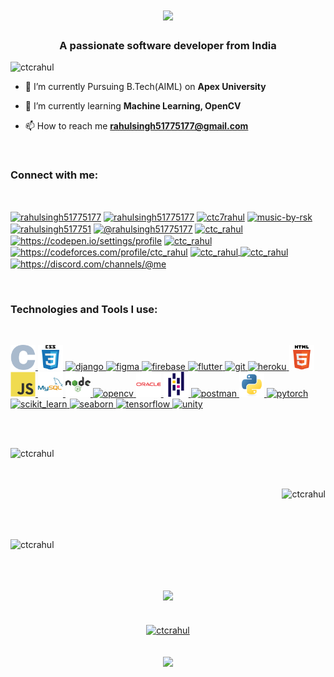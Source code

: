 
<h1 align="center">
  <a href="https://git.io/typing-svg">
    <img src="https://readme-typing-svg.herokuapp.com/?lines=Hello,+There!+👋;This+is+Rahul+Singh....;Nice+to+meet+you!&center=true&size=30">
  </a>
</h1>
<h3 align="center">A passionate software developer from India</h3>

<p align="left"> <img src="https://komarev.com/ghpvc/?username=ctcrahul&label=Profile%20views&color=0e75b6&style=flat" alt="ctcrahul" /> </p>

- 🔭 I’m currently Pursuing B.Tech(AIML) on **Apex University**

- 🌱 I’m currently learning **Machine Learning, OpenCV**

- 📫 How to reach me **rahulsingh51775177@gmail.com**


<br>
<h3 align="left">Connect with me:</h3>
<br>


<p align="left">
  
<a href="https://www.linkedin.com/in/rahulsingh51775177/" target="_blank"><img align="center" src="https://raw.githubusercontent.com/rahuldkjain/github-profile-readme-generator/master/src/images/icons/Social/linked-in-alt.svg" alt="rahulsingh51775177" height="30" width="40" /></a>
<a href="https://codesandbox.com/rahulsingh51775177" target="blank"><img align="center" src="https://raw.githubusercontent.com/rahuldkjain/github-profile-readme-generator/master/src/images/icons/Social/codesandbox.svg" alt="rahulsingh51775177" height="30" width="40" /></a>
<a href="https://kaggle.com/ctc7rahul" target="blank"><img align="center" src="https://raw.githubusercontent.com/rahuldkjain/github-profile-readme-generator/master/src/images/icons/Social/kaggle.svg" alt="ctc7rahul" height="30" width="40" /></a>
<a href="https://www.youtube.com/@Music-By-RSK" target="_blank"><img align="center" src="https://raw.githubusercontent.com/rahuldkjain/github-profile-readme-generator/master/src/images/icons/Social/youtube.svg" alt="music-by-rsk" height="30" width="40" /></a>
<a href="https://www.hackerrank.com/profile/rahulsingh517751" target="_blank"><img align="center" src="https://raw.githubusercontent.com/rahuldkjain/github-profile-readme-generator/master/src/images/icons/Social/hackerrank.svg" alt="rahulsingh517751" height="30" width="40" /></a>
<a href="https://www.hackerearth.com/@rahulsingh51775177" target="blank"><img align="center" src="https://raw.githubusercontent.com/rahuldkjain/github-profile-readme-generator/master/src/images/icons/Social/hackerearth.svg" alt="@rahulsingh51775177" height="30" width="40" /></a>
<a href="https://auth.geeksforgeeks.org/user/ctc_rahul" target="blank"><img align="center" src="https://raw.githubusercontent.com/rahuldkjain/github-profile-readme-generator/master/src/images/icons/Social/geeks-for-geeks.svg" alt="ctc_rahul" height="30" width="40" /></a>
<a href="https://codepen.io/settings/profile" target="blank"><img align="center" src="https://raw.githubusercontent.com/rahuldkjain/github-profile-readme-generator/master/src/images/icons/Social/codepen.svg" alt="https://codepen.io/settings/profile" height="30" width="40" /></a>
<a href="https://www.codechef.com/users/ctc_rahul" target="_blank">
  <img align="center" src="https://cdn.jsdelivr.net/npm/simple-icons@3.1.0/icons/codechef.svg" alt="ctc_rahul" height="30" width="40" />
</a>
<a href="https://codeforces.com/profile/ctc_rahul" target="blank"><img align="center" src="https://raw.githubusercontent.com/rahuldkjain/github-profile-readme-generator/master/src/images/icons/Social/codeforces.svg" alt="https://codeforces.com/profile/ctc_rahul" height="30" width="40" /></a>
<a href="https://leetcode.com/u/ctc_rahul/" target="_blank">
  <img align="center" src="https://raw.githubusercontent.com/rahuldkjain/github-profile-readme-generator/master/src/images/icons/Social/leet-code.svg" alt="ctc_rahul" height="30" width="40" />
</a>
<a href="https://instagram.com/ctc_rahul" target="blank"><img align="center" src="https://raw.githubusercontent.com/rahuldkjain/github-profile-readme-generator/master/src/images/icons/Social/instagram.svg" alt="ctc_rahul" height="30" width="40" /></a>
<a href="https://discord.gg/https://discord.com/channels/@me" target="blank"><img align="center" src="https://raw.githubusercontent.com/rahuldkjain/github-profile-readme-generator/master/src/images/icons/Social/discord.svg" alt="https://discord.com/channels/@me" height="30" width="40" /></a>
</p>





<br>
<h3 align="left">Technologies and Tools I use:</h3>
<br>

<p align="left"> <a href="https://www.cprogramming.com/" target="_blank" rel="noreferrer"> <img src="https://raw.githubusercontent.com/devicons/devicon/master/icons/c/c-original.svg" alt="c" width="40" height="40"/> </a> <a href="https://www.w3schools.com/css/" target="_blank" rel="noreferrer"> <img src="https://raw.githubusercontent.com/devicons/devicon/master/icons/css3/css3-original-wordmark.svg" alt="css3" width="40" height="40"/> </a> <a href="https://www.djangoproject.com/" target="_blank" rel="noreferrer"> <img src="https://cdn.worldvectorlogo.com/logos/django.svg" alt="django" width="40" height="40"/> </a> <a href="https://www.figma.com/" target="_blank" rel="noreferrer"> <img src="https://www.vectorlogo.zone/logos/figma/figma-icon.svg" alt="figma" width="40" height="40"/> </a> <a href="https://firebase.google.com/" target="_blank" rel="noreferrer"> <img src="https://www.vectorlogo.zone/logos/firebase/firebase-icon.svg" alt="firebase" width="40" height="40"/> </a> <a href="https://flutter.dev" target="_blank" rel="noreferrer"> <img src="https://www.vectorlogo.zone/logos/flutterio/flutterio-icon.svg" alt="flutter" width="40" height="40"/> </a> <a href="https://git-scm.com/" target="_blank" rel="noreferrer"> <img src="https://www.vectorlogo.zone/logos/git-scm/git-scm-icon.svg" alt="git" width="40" height="40"/> </a> <a href="https://heroku.com" target="_blank" rel="noreferrer"> <img src="https://www.vectorlogo.zone/logos/heroku/heroku-icon.svg" alt="heroku" width="40" height="40"/> </a> <a href="https://www.w3.org/html/" target="_blank" rel="noreferrer"> <img src="https://raw.githubusercontent.com/devicons/devicon/master/icons/html5/html5-original-wordmark.svg" alt="html5" width="40" height="40"/> </a> <a href="https://developer.mozilla.org/en-US/docs/Web/JavaScript" target="_blank" rel="noreferrer"> <img src="https://raw.githubusercontent.com/devicons/devicon/master/icons/javascript/javascript-original.svg" alt="javascript" width="40" height="40"/> </a> <a href="https://www.mysql.com/" target="_blank" rel="noreferrer"> <img src="https://raw.githubusercontent.com/devicons/devicon/master/icons/mysql/mysql-original-wordmark.svg" alt="mysql" width="40" height="40"/> </a> <a href="https://nodejs.org" target="_blank" rel="noreferrer"> <img src="https://raw.githubusercontent.com/devicons/devicon/master/icons/nodejs/nodejs-original-wordmark.svg" alt="nodejs" width="40" height="40"/> </a> <a href="https://opencv.org/" target="_blank" rel="noreferrer"> <img src="https://www.vectorlogo.zone/logos/opencv/opencv-icon.svg" alt="opencv" width="40" height="40"/> </a> <a href="https://www.oracle.com/" target="_blank" rel="noreferrer"> <img src="https://raw.githubusercontent.com/devicons/devicon/master/icons/oracle/oracle-original.svg" alt="oracle" width="40" height="40"/> </a> <a href="https://pandas.pydata.org/" target="_blank" rel="noreferrer"> <img src="https://raw.githubusercontent.com/devicons/devicon/2ae2a900d2f041da66e950e4d48052658d850630/icons/pandas/pandas-original.svg" alt="pandas" width="40" height="40"/> </a> <a href="https://postman.com" target="_blank" rel="noreferrer"> <img src="https://www.vectorlogo.zone/logos/getpostman/getpostman-icon.svg" alt="postman" width="40" height="40"/> </a> <a href="https://www.python.org" target="_blank" rel="noreferrer"> <img src="https://raw.githubusercontent.com/devicons/devicon/master/icons/python/python-original.svg" alt="python" width="40" height="40"/> </a> <a href="https://pytorch.org/" target="_blank" rel="noreferrer"> <img src="https://www.vectorlogo.zone/logos/pytorch/pytorch-icon.svg" alt="pytorch" width="40" height="40"/> </a> <a href="https://scikit-learn.org/" target="_blank" rel="noreferrer"> <img src="https://upload.wikimedia.org/wikipedia/commons/0/05/Scikit_learn_logo_small.svg" alt="scikit_learn" width="40" height="40"/> </a> <a href="https://seaborn.pydata.org/" target="_blank" rel="noreferrer"> <img src="https://seaborn.pydata.org/_images/logo-mark-lightbg.svg" alt="seaborn" width="40" height="40"/> </a> <a href="https://www.tensorflow.org" target="_blank" rel="noreferrer"> <img src="https://www.vectorlogo.zone/logos/tensorflow/tensorflow-icon.svg" alt="tensorflow" width="40" height="40"/> </a> <a href="https://unity.com/" target="_blank" rel="noreferrer"> <img src="https://www.vectorlogo.zone/logos/unity3d/unity3d-icon.svg" alt="unity" width="40" height="40"/> </a> </p>

<br>
<br>
<p><img align="left" src="https://github-readme-stats.vercel.app/api/top-langs?username=ctcrahul&show_icons=true&locale=en&layout=compact" alt="ctcrahul" /></p>
<br>
<br>


<br>
<p>&nbsp;<img align="right" src="https://github-readme-stats.vercel.app/api?username=ctcrahul&show_icons=true&locale=en" alt="ctcrahul" /></p>
<br>


<br>
<p><img align="center" src="https://github-readme-streak-stats.herokuapp.com/?user=ctcrahul&" alt="ctcrahul" /></p>
<br>

<div align="center">
  <br><br>
  <img src="https://raw.githubusercontent.com/innng/innng/master/assets/kyubey.gif" height="70" />
  <br><br><br>
</div>

<div align="center">
<a href="https://www.buymeacoffee.com/ctcrahul"> <img align="center" src="https://cdn.buymeacoffee.com/buttons/v2/default-orange.png" height="70" width="210" alt="ctcrahul" /></a>
</div>

<div align="center">
  <br><br>
  <img src="https://raw.githubusercontent.com/innng/innng/master/assets/kyubey.gif" height="70" />
  <br><br><br>
</div>




